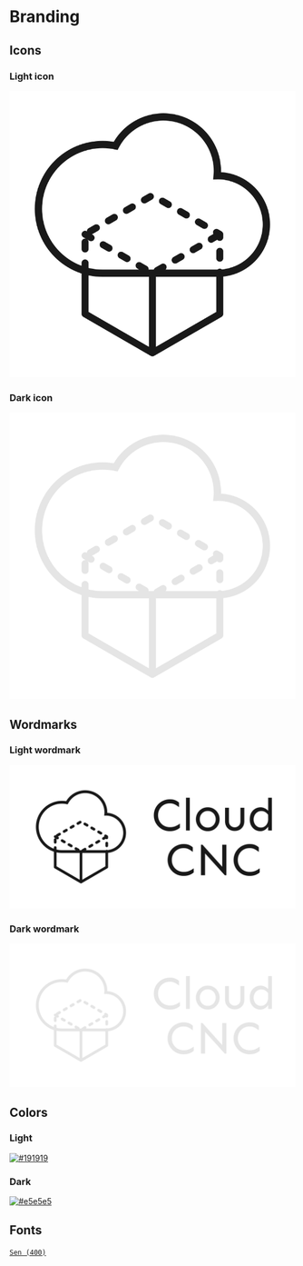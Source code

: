 # Branding

## Icons

### Light icon
[![Light icon](./icon-light.png)](./icon-light.png)

### Dark icon
[![Dark icon](./icon-dark.png)](./icon-dark.png)

## Wordmarks

### Light wordmark
[![Light wordmark](./wordmark-light.png)](./wordmark-light.png)

### Dark wordmark
[![Dark wordmark](./wordmark-dark.png)](./wordmark-dark.png)

## Colors

### Light
[![#191919](https://img.shields.io/badge/%23191919-191919?style=for-the-badge)](https://color-hex.com/color/191919)
### Dark
[![#e5e5e5](https://img.shields.io/badge/%23e5e5e5-e5e5e5?style=for-the-badge)](https://color-hex.com/color/e5e5e5)

## Fonts
[`Sen (400)`](https://fonts.google.com/specimen/Sen)